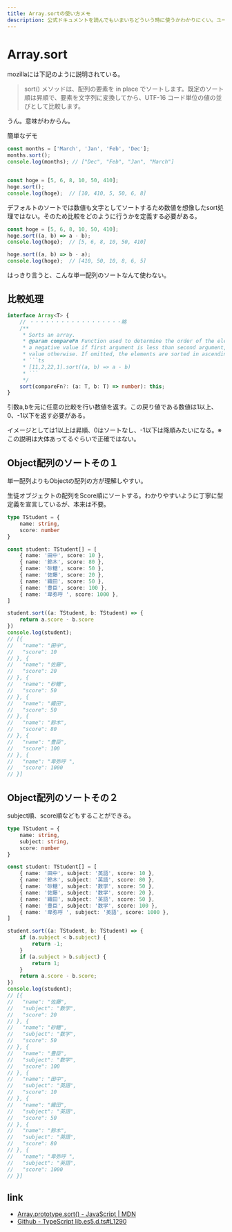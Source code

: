 ```yaml
---
title: Array.sortの使い方メモ
description: 公式ドキュメントを読んでもいまいちどういう時に使うかわかりにくい。ユースケースにあった記述を簡単に説明。
---
```


# Array.sort

mozillaには下記のように説明されている。

> sort() メソッドは、配列の要素を in place でソートします。既定のソート順は昇順で、要素を文字列に変換してから、UTF-16 コード単位の値の並びとして比較します。

うん。意味がわからん。

<ClientOnly>
  <CallInFeedAdsense />
</ClientOnly>

簡単なデモ

```ts
const months = ['March', 'Jan', 'Feb', 'Dec'];
months.sort();
console.log(months); // ["Dec", "Feb", "Jan", "March"] 


const hoge = [5, 6, 8, 10, 50, 410];
hoge.sort();
console.log(hoge);  // [10, 410, 5, 50, 6, 8] 

```

デフォルトのソートでは数値も文字としてソートするため数値を想像したsort処理ではない。そのため比較をどのように行うかを定義する必要がある。

```ts
const hoge = [5, 6, 8, 10, 50, 410];
hoge.sort((a, b) => a - b);
console.log(hoge);  // [5, 6, 8, 10, 50, 410] 

hoge.sort((a, b) => b - a);
console.log(hoge);  // [410, 50, 10, 8, 6, 5] 
```

はっきり言うと、こんな単一配列のソートなんて使わない。

## 比較処理


```ts
interface Array<T> {
    // ・・・・・・・・・・・・・・・・・・略
    /**
     * Sorts an array.
     * @param compareFn Function used to determine the order of the elements. It is expected to return
     * a negative value if first argument is less than second argument, zero if they're equal and a positive
     * value otherwise. If omitted, the elements are sorted in ascending, ASCII character order.
     * ```ts
     * [11,2,22,1].sort((a, b) => a - b)
     * ```
     */
    sort(compareFn?: (a: T, b: T) => number): this;
}
```

引数a,bを元に任意の比較を行い数値を返す。この戻り値である数値は1以上、0、-1以下を返す必要がある。

イメージとしては1以上は昇順、0はソートなし、-1以下は降順みたいになる。※この説明は大体あってるぐらいで正確ではない。

## Object配列のソートその１

単一配列よりもObjectの配列の方が理解しやすい。

生徒オブジェクトの配列をScore順にソートする。わかりやすいように丁寧に型定義を宣言しているが、本来は不要。

```ts
type TStudent = {
    name: string,
    score: number
}

const student: TStudent[] = [
    { name: '田中', score: 10 },
    { name: '鈴木', score: 80 },
    { name: '砂糖', score: 50 },
    { name: '佐藤', score: 20 },
    { name: '織田', score: 50 },
    { name: '豊臣', score: 100 },
    { name: '卑弥呼 ', score: 1000 },
]

student.sort((a: TStudent, b: TStudent) => {
    return a.score - b.score
})
console.log(student);
// [{
//   "name": "田中",
//   "score": 10
// }, {
//   "name": "佐藤",
//   "score": 20
// }, {
//   "name": "砂糖",
//   "score": 50
// }, {
//   "name": "織田",
//   "score": 50
// }, {
//   "name": "鈴木",
//   "score": 80
// }, {
//   "name": "豊臣",
//   "score": 100
// }, {
//   "name": "卑弥呼 ",
//   "score": 1000
// }] 
```

## Object配列のソートその２

subject順、score順などもすることができる。

```ts
type TStudent = {
    name: string,
    subject: string,
    score: number
}

const student: TStudent[] = [
    { name: '田中', subject: '英語', score: 10 },
    { name: '鈴木', subject: '英語', score: 80 },
    { name: '砂糖', subject: '数学', score: 50 },
    { name: '佐藤', subject: '数学', score: 20 },
    { name: '織田', subject: '英語', score: 50 },
    { name: '豊臣', subject: '数学', score: 100 },
    { name: '卑弥呼 ', subject: '英語', score: 1000 },
]

student.sort((a: TStudent, b: TStudent) => {
    if (a.subject < b.subject) {
        return -1;
    }
    if (a.subject > b.subject) {
        return 1;
    }
    return a.score - b.score;
})
console.log(student);
// [{
//   "name": "佐藤",
//   "subject": "数学",
//   "score": 20
// }, {
//   "name": "砂糖",
//   "subject": "数学",
//   "score": 50
// }, {
//   "name": "豊臣",
//   "subject": "数学",
//   "score": 100
// }, {
//   "name": "田中",
//   "subject": "英語",
//   "score": 10
// }, {
//   "name": "織田",
//   "subject": "英語",
//   "score": 50
// }, {
//   "name": "鈴木",
//   "subject": "英語",
//   "score": 80
// }, {
//   "name": "卑弥呼 ",
//   "subject": "英語",
//   "score": 1000
// }] 
```

## link

* [Array.prototype.sort() - JavaScript | MDN](https://developer.mozilla.org/ja/docs/Web/JavaScript/Reference/Global_Objects/Array/sort)
* [Github - TypeScript lib.es5.d.ts#L1290](https://github.com/microsoft/TypeScript/blob/master/lib/lib.es5.d.ts#L1290)
